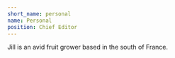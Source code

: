```yaml
---
short_name: personal
name: Personal
position: Chief Editor
---
```

Jill is an avid fruit grower based in the south of France.
